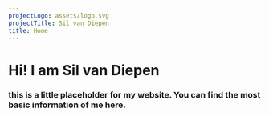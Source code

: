 ```yaml
---
projectLogo: assets/logo.svg
projectTitle: Sil van Diepen
title: Home
---
```


# Hi! I am Sil van Diepen

### this is a little placeholder for my website. You can find the most basic information of me here.
